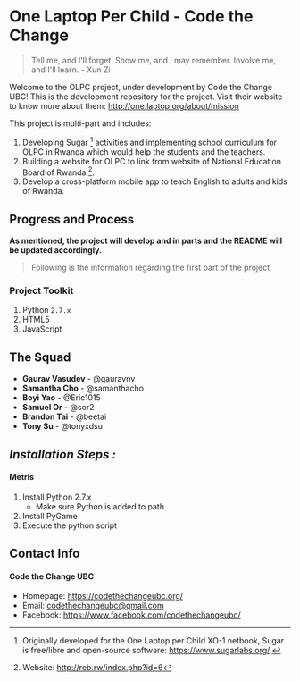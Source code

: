 # One Laptop Per Child - Code the Change
> Tell me, and I'll forget. Show me, and I may remember. Involve me, and I'll learn. - Xun Zi

Welcome to the OLPC project, under development by Code the Change UBC! This is the development repository for the project. Visit their website to know more about them: http://one.laptop.org/about/mission

This project is multi-part and includes:
1. Developing Sugar [^1] activities and implementing school curriculum for OLPC in Rwanda which would help the students and the teachers.
2. Building a website for OLPC to link from website of National Education Board of Rwanda [^2].
3. Develop a cross-platform mobile app to teach English to adults and kids of Rwanda.

[^1]: Originally developed for the One Laptop per Child XO-1 netbook, Sugar is free/libre and open-source software: https://www.sugarlabs.org/.

[^2]: Website: http://reb.rw/index.php?id=6

## Progress and Process

**As mentioned, the project will develop and in parts and the README will be updated accordingly.**

>Following is the information regarding the first part of the project.

### Project Toolkit
1. Python `2.7.x`
2. HTML5
3. JavaScript

## The Squad
- **Gaurav Vasudev** - @gauravnv 
- **Samantha Cho** - @samanthacho
- **Boyi Yao** - @Eric1015
- **Samuel Or** - @sor2
- **Brandon Tai** - @beetai
- **Tony Su** - @tonyxdsu
## *Installation Steps :*

#### **Metris**
1. Install Python 2.7.x
    - Make sure Python is added to path
2. Install PyGame
3. Execute the python script

## Contact Info
#### Code the Change UBC
* Homepage: https://codethechangeubc.org/
* Email: codethechangeubc@gmail.com
* Facebook: https://www.facebook.com/codethechangeubc/
